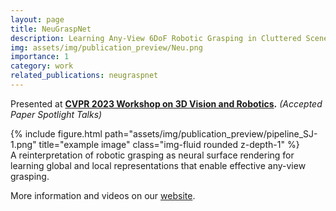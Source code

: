 ```yaml
---
layout: page
title: NeuGraspNet
description: Learning Any-View 6DoF Robotic Grasping in Cluttered Scenes via Neural Surface Rendering
img: assets/img/publication_preview/Neu.png
importance: 1
category: work
related_publications: neugraspnet
---
```

Presented at **[CVPR 2023 Workshop on 3D Vision and Robotics](https://sites.google.com/view/cvpr2023-3d-vision-robotics).** *(Accepted Paper Spotlight Talks)*
<div class="row">
    <div class="col-sm mt-3 mt-md-0">
        {% include figure.html path="assets/img/publication_preview/pipeline_SJ-1.png" title="example image" class="img-fluid rounded z-depth-1" %}
    </div>
</div>
<div class="caption">
    A reinterpretation of robotic grasping as neural surface rendering for learning global and local representations that enable effective any-view grasping.
</div>

More information and videos on our [website](https://sites.google.com/view/neugraspnet).